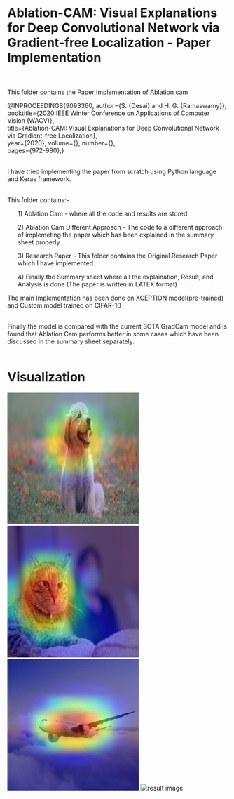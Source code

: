 # Ablation-CAM: Visual Explanations for Deep Convolutional Network via Gradient-free Localization - Paper Implementation<br><br>

This folder contains the Paper Implementation of Ablation cam <br>


@INPROCEEDINGS{9093360,  author={S. {Desai} and H. G. {Ramaswamy}},<br>  booktitle={2020 IEEE Winter Conference on Applications of Computer Vision (WACV)},<br>    title={Ablation-CAM: Visual Explanations for Deep Convolutional Network via Gradient-free Localization},<br>    year={2020},  volume={},  number={},<br>   pages={972-980},}<br> <br> 

I have tried implementing the paper from scratch using Python language and Keras framework.<br><br>

This folder contains:-<br>
<ul> 1) Ablation Cam - where all the code and results are stored. <br></ul>
<ul> 2) Ablation Cam Different Approach - The code to a different approach of implemeting the paper which has been explained in the summary sheet properly <br></ul>
<ul> 3) Research Paper - This folder contains the Original Research Paper which I have implemented. <br></ul>
<ul> 4) Finally the Summary sheet where all the explaination, Result, and Analysis is done (The paper is written in LATEX format) <br></ul>

The main Implementation has been done on XCEPTION model(pre-trained) and Custom model trained on CIFAR-10<br><br>

Finally the model is compared with the current SOTA GradCam model and is found that Ablation Cam performs better in some cases which have been discussed in the summary sheet separately.<br><br>

# Visualization

<img src="./1.Ablation_Cam/Pre-trainedModel/Results/Ablation_Cam/dog_pt_final.jpeg" alt="result image" width="300" height="300" > <img src="./1.Ablation_Cam/Pre-trainedModel/Results/Ablation_Cam/cat_pt_final.jpeg" alt="result image" width="300" height="300"> <img src="./1.Ablation_Cam/Pre-trainedModel/Results/Ablation_Cam/Aeroplane_pt_final.jpeg" alt="result image" width="300" height="300"> <img src="./1.Ablation_Cam/Pre-trainedModel/Results/Ablation_Cam/ship_pt_final.jpeg" alt="result image" width="300" height="300"> <br>


